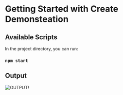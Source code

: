 # Getting Started with Create Demonsteation
 
## Available Scripts

In the project directory, you can run:

### `npm start`

## Output

![OUTPUT!](./images/output.png)